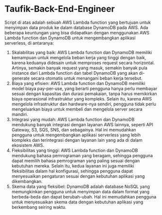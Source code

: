 # Taufik-Back-End-Engineer
Script di atas adalah sebuah AWS Lambda function yang bertujuan untuk menyimpan data produk ke dalam database DynamoDB pada AWS. Ada beberapa keuntungan yang bisa didapatkan dengan menggunakan AWS Lambda function dan DynamoDB untuk mengembangkan aplikasi serverless, di antaranya:
1.	Skalabilitas yang baik: AWS Lambda function dan DynamoDB memiliki kemampuan untuk mengelola beban kerja yang tinggi dengan baik, karena keduanya didesain untuk memproses request secara horizontal. Artinya, semakin banyak request yang masuk, semakin banyak pula instance dari Lambda function dan tabel DynamoDB yang akan di-generate secara otomatis untuk menangani beban kerja tersebut.
2.	Biaya yang efisien: AWS Lambda function dan DynamoDB memiliki model biaya pay-per-use, yang berarti pengguna hanya perlu membayar sesuai dengan kapasitas dan durasi pemakaian, tanpa harus memikirkan biaya operasional infrastruktur yang kompleks. Selain itu, karena AWS mengelola infrastruktur dan hardware-nya sendiri, pengguna tidak perlu mengeluarkan biaya untuk membeli dan mengelola server secara mandiri.
3.	Integrasi yang mudah: AWS Lambda function dan DynamoDB mendukung banyak integrasi dengan layanan AWS lainnya, seperti API Gateway, S3, SQS, SNS, dan sebagainya. Hal ini memudahkan pengguna untuk mengembangkan aplikasi serverless yang lebih kompleks dan terintegrasi dengan layanan lain yang ada di dalam ekosistem AWS.
4.	Fleksibilitas yang tinggi: AWS Lambda function dan DynamoDB mendukung bahasa pemrograman yang beragam, sehingga pengguna dapat memilih bahasa pemrograman yang paling sesuai dengan kebutuhan mereka. Selain itu, kedua layanan ini juga memiliki fleksibilitas dalam hal konfigurasi, sehingga pengguna dapat menyesuaikan pengaturan sesuai dengan kebutuhan aplikasi yang dikembangkan.
5.	Skema data yang fleksibel: DynamoDB adalah database NoSQL yang memungkinkan pengguna untuk menyimpan data dalam format yang berbeda-beda dan dapat berubah-ubah. Hal ini memudahkan pengguna untuk menyesuaikan skema data dengan kebutuhan aplikasi yang berkembang seiring waktu.
